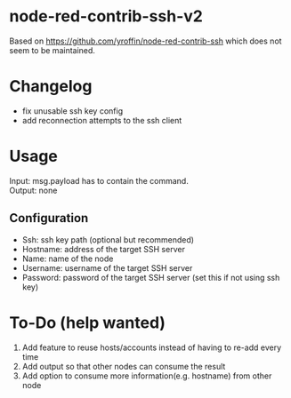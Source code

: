 # node-red-contrib-ssh-v2
Based on https://github.com/yroffin/node-red-contrib-ssh which does not seem to be maintained.

# Changelog
- fix unusable ssh key config
- add reconnection attempts to the ssh client

# Usage
Input: msg.payload has to contain the command. <br>
Output: none

## Configuration
- Ssh: ssh key path (optional but recommended)
- Hostname: address of the target SSH server
- Name: name of the node
- Username: username of the target SSH server
- Password: password of the target SSH server (set this if not using ssh key)

# To-Do (help wanted)
1. Add feature to reuse hosts/accounts instead of having to re-add every time
1. Add output so that other nodes can consume the result
1. Add option to consume more information(e.g. hostname) from other node

